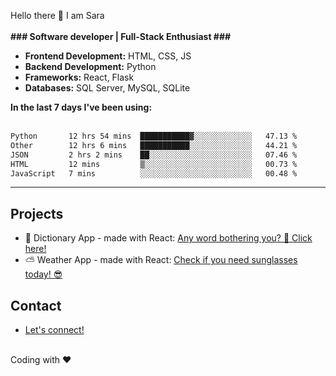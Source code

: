 Hello there 👋
I am Sara
<br/>
<br/>
<b>### Software developer | Full-Stack Enthusiast ### </b>
<br/>
<ul>
<li><b>Frontend Development:</b> HTML, CSS, JS</li>
<li><b>Backend Development:</b> Python</li>
<li><b>Frameworks:</b> React, Flask</li>
<li><b>Databases:</b> SQL Server, MySQL, SQLite</li>
</ul>
<b>In the last 7 days I've been using:</b>
<br/>
<br/>
 <!--START_SECTION:waka-->

```txt
Python       12 hrs 54 mins  ███████████▓░░░░░░░░░░░░░   47.13 %
Other        12 hrs 6 mins   ███████████░░░░░░░░░░░░░░   44.21 %
JSON         2 hrs 2 mins    ██░░░░░░░░░░░░░░░░░░░░░░░   07.46 %
HTML         12 mins         ▒░░░░░░░░░░░░░░░░░░░░░░░░   00.73 %
JavaScript   7 mins          ░░░░░░░░░░░░░░░░░░░░░░░░░   00.48 %
```

<!--END_SECTION:waka-->
<hr>
<h2>Projects</h2>
<ul>
  <li> 📖 Dictionary App - made with React: <a href='https://github.com/saritamanu/dictionary_project1'>Any word bothering you? 🤔 Click here! </a></li>
  <li> ⛅ Weather App - made with React: <a href='https://github.com/saritamanu/weather-react'>Check if you need sunglasses today! 😎 </a></li>
</ul>

<h2>Contact</h2>
<ul>
  <li><a href='https://www.linkedin.com/in/sara-m-dias/'>Let's connect!</a></li>
</ul>
<br/>
<footer>Coding with ❤️</footer>

